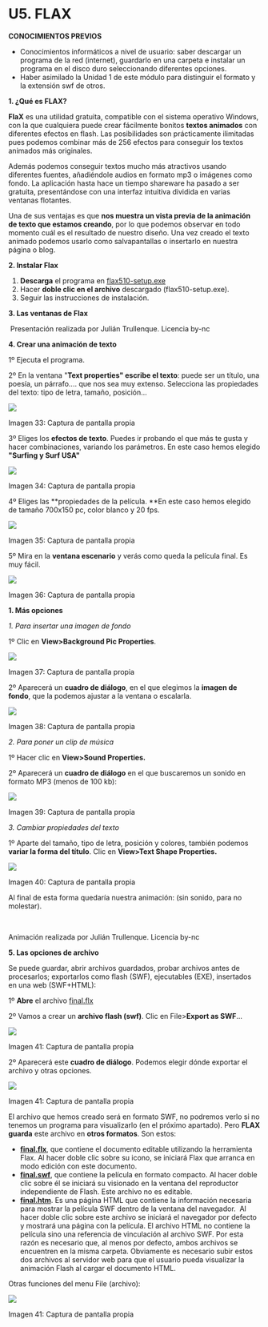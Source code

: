 # U5. FLAX

**CONOCIMIENTOS PREVIOS**

*   Conocimientos informáticos a nivel de usuario: saber descargar un programa de la red (internet), guardarlo en una carpeta e instalar un programa en el disco duro seleccionando diferentes opciones.
*   Haber asimilado la Unidad 1 de este módulo para distinguir el formato y la extensión swf de otros.

**1\. ¿Qué es FLAX?**

**FlaX** es una utilidad gratuita, compatible con el sistema operativo Windows, con la que cualquiera puede crear fácilmente bonitos **textos animados** con diferentes efectos en flash. Las posibilidades son prácticamente ilimitadas pues podemos combinar más de 256 efectos para conseguir los textos animados más originales.

Además podemos conseguir textos mucho más atractivos usando diferentes fuentes, añadiéndole audios en formato mp3 o imágenes como fondo. La aplicación hasta hace un tiempo shareware ha pasado a ser gratuita, presentándose con una interfaz intuitiva dividida en varias ventanas flotantes.

Una de sus ventajas es que **nos muestra un vista previa de la animación de texto que estamos creando**, por lo que podemos observar en todo momento cuál es el resultado de nuestro diseño. Una vez creado el texto animado podemos usarlo como salvapantallas o insertarlo en nuestra página o blog.

**2\. Instalar Flax**

1.  **Descarga** el programa en [flax510-setup.exe](http://catedu.es/materialesaularagon2013/imagen/flax510-setup.exe)
2.  Hacer **doble clic en el archivo** descargado (flax510-setup.exe).
3.  Seguir las instrucciones de instalación.

**3\. Las ventanas de Flax**

 Presentación realizada por Julián Trullenque. Licencia by-nc

**4\. Crear una animación de texto**

1º Ejecuta el programa.

2º En la ventana "**Text properties" escribe el texto**: puede ser un título, una poesía, un párrafo.... que nos sea muy extenso. Selecciona las propiedades del texto: tipo de letra, tamaño, posición...


![](img/flax1.jpg)


Imagen 33: Captura de pantalla propia

3º Eliges los **efectos de texto**. Puedes ir probando el que más te gusta y hacer combinaciones, variando los parámetros. En este caso hemos elegido **"Surfing y Surf USA"**


![](img/flax2.jpg)


Imagen 34: Captura de pantalla propia

4º Eliges las **propiedades de la película. **En este caso hemos elegido de tamaño 700x150 pc, color blanco y 20 fps.


![](img/flax3.jpg)


Imagen 35: Captura de pantalla propia

5º Mira en la **ventana escenario** y verás como queda la película final. Es muy fácil.


![](img/flax4.jpg)


Imagen 36: Captura de pantalla propia

**1\. Más opciones**

_1\. Para insertar una imagen de fondo_

1º Clic en **View>Background Pic Properties**.


![](img/flax5.jpg)


Imagen 37: Captura de pantalla propia

2º Aparecerá un **cuadro de diálogo**, en el que elegimos la **imagen de fondo**, que la podemos ajustar a la ventana o escalarla.


![](img/flax6.jpg)


Imagen 38: Captura de pantalla propia

_2\. Para poner un clip de música_

1º Hacer clic en **View>Sound Properties.**

2º Aparecerá un **cuadro de diálogo** en el que buscaremos un sonido en formato MP3 (menos de 100 kb):


![](img/flax7.jpg)


Imagen 39: Captura de pantalla propia

_3\. Cambiar propiedades del texto_

1º Aparte del tamaño, tipo de letra, posición y colores, también podemos **variar la forma del título**. Clic en **View>Text Shape Properties.**


![](img/flax8.jpg)


Imagen 40: Captura de pantalla propia

Al final de esta forma quedaría nuestra animación: (sin sonido, para no molestar).

 

Animación realizada por Julián Trullenque. Licencia by-nc

**5\. Las opciones de archivo**

Se puede guardar, abrir archivos guardados, probar archivos antes de procesarlos; exportarlos como flash (SWF), ejecutables (EXE), insertados en una web (SWF+HTML):

1º **Abre** el archivo [final.flx](http://aularagon.catedu.es/materialesaularagon2013/imagen/final.flx)

2º Vamos a crear un **archivo flash (swf)**. Clic en File>**Export as SWF**...


![](img/flax9.jpg)


Imagen 41: Captura de pantalla propia

2º Aparecerá este **cuadro de diálogo**. Podemos elegir dónde exportar el archivo y otras opciones.


![](img/flax10.jpg)


Imagen 41: Captura de pantalla propia

El archivo que hemos creado será en formato SWF, no podremos verlo si no tenemos un programa para visualizarlo (en el próximo apartado). Pero **FLAX guarda** este archivo en **otros formatos**. Son estos:

*   [**final.flx**](http://aularagon.catedu.es/materialesaularagon2013/imagen/final.flx), que contiene el documento editable utilizando la herramienta Flax. Al hacer doble clic sobre su icono, se iniciará Flax que arranca en modo edición con este documento. 
*   **[final.swf](http://aularagon.catedu.es/materialesaularagon2013/imagen/final.1.swf)**, que contiene la película en formato compacto. Al hacer doble clic sobre él se iniciará su visionado en la ventana del reproductor independiente de Flash. Este archivo no es editable. 
*   [**final.htm**](http://aularagon.catedu.es/materialesaularagon2013/imagen/final.htm). Es una página HTML que contiene la información necesaria para mostrar la película SWF dentro de la ventana del navegador.  Al hacer doble clic sobre este archivo se iniciará el navegador por defecto y mostrará una página con la película. El archivo HTML no contiene la película sino una referencia de vinculación al archivo SWF. Por esta razón es necesario que, al menos por defecto, ambos archivos se encuentren en la misma carpeta. Obviamente es necesario subir estos dos archivos al servidor web para que el usuario pueda visualizar la animación Flash al cargar el documento HTML.

Otras funciones del menu File (archivo):


![](img/flax11.jpg)


Imagen 41: Captura de pantalla propia

